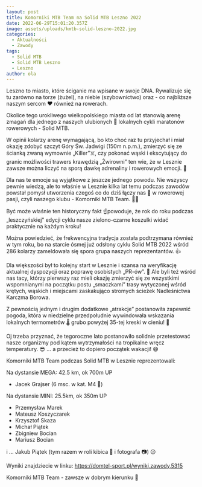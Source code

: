 ```yaml
---
layout: post
title: Komorniki MTB Team na Solid MTB Leszno 2022
date: 2022-06-29T15:01:20.357Z
image: assets/uploads/kmtb-solid-leszno-2022.jpg
categories:
  - Aktualności
  - Zawody
tags:
  - Solid MTB
  - Solid MTB Leszno
  - Leszno
author: ola
---
```

Leszno to miasto, które ściganie ma wpisane w swoje DNA. Rywalizuje się tu zarówno na torze (żużel), na niebie (szybownictwo) oraz - co najbliższe naszym sercom ♥️ również na rowerach.
<!--more-->

Okolice tego urokliwego wielkopolskiego miasta od lat stanowią arenę zmagań dla jednego z naszych ulubionych 🤗 lokalnych cykli maratonów rowerowych - Solid MTB.

W opinii kolarzy arenę wymagającą, bo kto choć raz tu przyjechał i miał okazję zdobyć szczyt Góry Św. Jadwigi (150m n.p.m.), zmierzyć się ze ścianką zwaną wymownie „Killer”☠️, czy pokonać wąski i ekscytujący do granic możliwości trawers krawędzią „Żwirowni” ten wie, że w Lesznie zawsze można liczyć na sporą dawkę adrenaliny i rowerowych emocji. 💪

Dla nas te emocje są wyjątkowe z jeszcze jednego  powodu. Nie wszyscy pewnie wiedzą, ale to właśnie w Lesznie kilka lat temu podczas zawodów powstał pomysł utworzenia czegoś co do dziś łączy nas 🤝 w rowerowej pasji, czyli naszego klubu - Komorniki MTB Team. 💚🖤

Być może właśnie ten historyczny fakt ☝️powoduje, że rok do roku podczas „leszczyńskiej” edycji cyklu nasze zielono-czarne koszulki widać praktycznie na każdym kroku!

Można powiedzieć, że frekwencyjna tradycja została podtrzymana również w tym roku, bo na starcie ósmej już odsłony cyklu Solid MTB 2022 wśród 286 kolarzy zameldowała się spora grupa naszych reprezentantów. 👍

Dla większości był to kolejny start w Lesznie i szansa na weryfikację aktualnej dyspozycji oraz poprawę osobistych „PR-ów”. 🏅 Ale byli też wśród nas tacy, którzy pierwszy raz mieli okazję zmierzyć się ze wszystkimi wspomnianymi na początku postu „smaczkami” trasy wytyczonej wśród krętych, wąskich i miejscami zaskakująco stromych ścieżek Nadleśnictwa Karczma Borowa.  

Z pewnością jednym i drugim dodatkowe „atrakcje” postanowiła zapewnić pogoda, która w niedzielne przedpołudnie wywindowała wskazania lokalnych termometrów 🌡 grubo powyżej 35-tej kreski w cieniu! 🥵 

Oj trzeba przyznać, że tegoroczne lato postanowiło solidnie przetestować nasze organizmy pod kątem wytrzymałości na tropikalne wręcz temperatury. 😎 … a przecież to dopiero początek wakacji! 😅

Komorniki MTB Team podczas Solid MTB w Lesznie reprezentowali:

Na dystansie MEGA: 42.5 km, ok 700m UP

* Jacek Grajser (6 msc. w kat. M4 👏)

Na dystansie MINI: 25.5km, ok 350m UP

* Przemysław Marek
* Mateusz Koszyczarek
* Krzysztof Skaza
* Michał Piątek
* Zbigniew Bocian
* Mariusz Bocian 

i … Jakub Piątek (tym razem w roli kibica  🙌 i fotografa 📷) 😉

Wyniki znajdziecie w linku: <https://domtel-sport.pl/wyniki,zawody,5315>

Komorniki MTB Team - zawsze w dobrym kierunku 🙂 